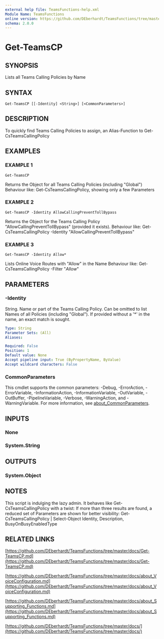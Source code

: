```yaml
---
external help file: TeamsFunctions-help.xml
Module Name: TeamsFunctions
online version: https://github.com/DEberhardt/TeamsFunctions/tree/master/docs/Get-TeamsCP.md
schema: 2.0.0
---
```


# Get-TeamsCP

## SYNOPSIS
Lists all Teams Calling Policies by Name

## SYNTAX

```
Get-TeamsCP [[-Identity] <String>] [<CommonParameters>]
```

## DESCRIPTION
To quickly find Teams Calling Policies to assign, an Alias-Function to Get-CsTeamsCallingPolicy

## EXAMPLES

### EXAMPLE 1
```
Get-TeamsCP
```

Returns the Object for all Teams Calling Policies (including "Global")
Behaviour like: Get-CsTeamsCallingPolicy, showing only a few Parameters

### EXAMPLE 2
```
Get-TeamsCP -Identity AllowCallingPreventTollBypass
```

Returns the Object for the Teams Calling Policy "AllowCallingPreventTollBypass" (provided it exists).
Behaviour like: Get-CsTeamsCallingPolicy -Identity "AllowCallingPreventTollBypass"

### EXAMPLE 3
```
Get-TeamsCP -Identity Allow*
```

Lists Online Voice Routes with "Allow" in the Name
Behaviour like: Get-CsTeamsCallingPolicy -Filter "*Allow*"

## PARAMETERS

### -Identity
String.
Name or part of the Teams Calling Policy.
Can be omitted to list Names of all Policies (including "Global").
If provided without a '*' in the name, an exact match is sought.

```yaml
Type: String
Parameter Sets: (All)
Aliases:

Required: False
Position: 1
Default value: None
Accept pipeline input: True (ByPropertyName, ByValue)
Accept wildcard characters: False
```

### CommonParameters
This cmdlet supports the common parameters: -Debug, -ErrorAction, -ErrorVariable, -InformationAction, -InformationVariable, -OutVariable, -OutBuffer, -PipelineVariable, -Verbose, -WarningAction, and -WarningVariable. For more information, see [about_CommonParameters](http://go.microsoft.com/fwlink/?LinkID=113216).

## INPUTS

### None
### System.String
## OUTPUTS

### System.Object
## NOTES
This script is indulging the lazy admin.
It behaves like Get-CsTeamsCallingPolicy with a twist:
If more than three results are found, a reduced set of Parameters are shown for better visibility:
Get-CsTeamsCallingPolicy | Select-Object Identity, Description, BusyOnBusyEnabledType

## RELATED LINKS

[https://github.com/DEberhardt/TeamsFunctions/tree/master/docs/Get-TeamsCP.md](https://github.com/DEberhardt/TeamsFunctions/tree/master/docs/Get-TeamsCP.md)

[https://github.com/DEberhardt/TeamsFunctions/tree/master/docs/about_VoiceConfiguration.md](https://github.com/DEberhardt/TeamsFunctions/tree/master/docs/about_VoiceConfiguration.md)

[https://github.com/DEberhardt/TeamsFunctions/tree/master/docs/about_Supporting_Functions.md](https://github.com/DEberhardt/TeamsFunctions/tree/master/docs/about_Supporting_Functions.md)

[https://github.com/DEberhardt/TeamsFunctions/tree/master/docs/](https://github.com/DEberhardt/TeamsFunctions/tree/master/docs/)

